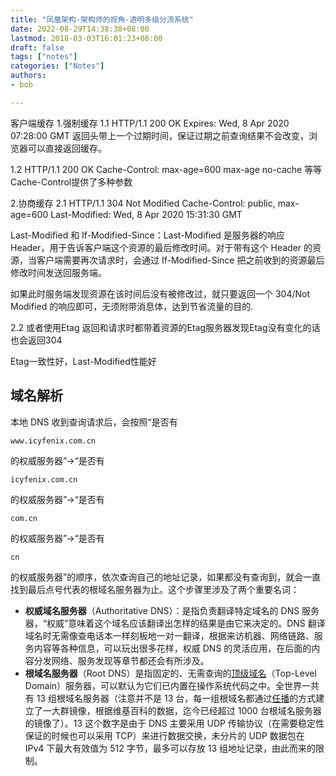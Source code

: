 ```yaml
---
title: "凤凰架构-架构师的视角-透明多级分流系统"
date: 2022-08-29T14:38:38+08:00
lastmod: 2018-03-03T16:01:23+08:00
draft: false
tags: ["notes"]
categories: ["Notes"]
authors:
- bob

---
```



客户端缓存
1.强制缓存
1.1
HTTP/1.1 200 OK
Expires: Wed, 8 Apr 2020 07:28:00 GMT
返回头带上一个过期时间，保证过期之前查询结果不会改变，浏览器可以直接返回缓存。

1.2
HTTP/1.1 200 OK
Cache-Control: max-age=600
max-age
no-cache
等等 Cache-Control提供了多种参数


2.协商缓存
2.1
HTTP/1.1 304 Not Modified
Cache-Control: public, max-age=600
Last-Modified: Wed, 8 Apr 2020 15:31:30 GMT

Last-Modified 和 If-Modified-Since：Last-Modified 是服务器的响应 Header，用于告诉客户端这个资源的最后修改时间。对于带有这个 Header 的资源，当客户端需要再次请求时，会通过 If-Modified-Since 把之前收到的资源最后修改时间发送回服务端。

如果此时服务端发现资源在该时间后没有被修改过，就只要返回一个 304/Not Modified 的响应即可，无须附带消息体，达到节省流量的目的.

2.2
或者使用Etag 返回和请求时都带着资源的Etag服务器发现Etag没有变化的话也会返回304

Etag一致性好，Last-Modified性能好



## 域名解析


本地 DNS 收到查询请求后，会按照“是否有

```
www.icyfenix.com.cn
```

的权威服务器”→“是否有

```
icyfenix.com.cn
```

的权威服务器”→“是否有

```
com.cn
```

的权威服务器”→“是否有

```
cn
```

的权威服务器”的顺序，依次查询自己的地址记录，如果都没有查询到，就会一直找到最后点号代表的根域名服务器为止。这个步骤里涉及了两个重要名词：

- **权威域名服务器**（Authoritative DNS）：是指负责翻译特定域名的 DNS 服务器，“权威”意味着这个域名应该翻译出怎样的结果是由它来决定的。DNS 翻译域名时无需像查电话本一样刻板地一对一翻译，根据来访机器、网络链路、服务内容等各种信息，可以玩出很多花样，权威 DNS 的灵活应用，在后面的内容分发网络、服务发现等章节都还会有所涉及。
- **根域名服务器**（Root DNS）是指固定的、无需查询的[顶级域名](https://en.wikipedia.org/wiki/Top-level_domain)（Top-Level Domain）服务器，可以默认为它们已内置在操作系统代码之中。全世界一共有 13 组根域名服务器（注意并不是 13 台，每一组根域名都通过[任播](https://en.wikipedia.org/wiki/Anycast)的方式建立了一大群镜像，根据维基百科的数据，迄今已经超过 1000 台根域名服务器的镜像了）。13 这个数字是由于 DNS 主要采用 UDP 传输协议（在需要稳定性保证的时候也可以采用 TCP）来进行数据交换，未分片的 UDP 数据包在 IPv4 下最大有效值为 512 字节，最多可以存放 13 组地址记录，由此而来的限制。
